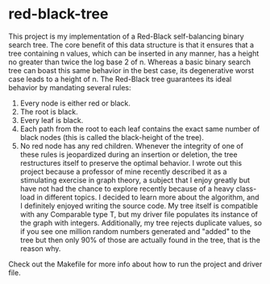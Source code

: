 # red-black-tree
This project is my implementation of a Red-Black self-balancing binary search tree. The core benefit of this data structure is that it ensures that a tree containing n values, which can be inserted in any manner, has a height no greater than twice the log base 2 of n. Whereas a basic binary search tree can boast this same behavior in the best case, its degenerative worst case leads to a height of n. The Red-Black tree guarantees its ideal behavior by mandating several rules:
1. Every node is either red or black.
2. The root is black.
3. Every leaf is black.
4. Each path from the root to each leaf contains the exact same number of black nodes (this is called the black-height of the tree).
5. No red node has any red children.
Whenever the integrity of one of these rules is jeopardized during an insertion or deletion, the tree restructures itself to preserve the optimal behavior.
I wrote out this project because a professor of mine recently described it as a stimulating exercise in graph theory, a subject that I enjoy greatly but have not had the chance to explore recently because of a heavy class-load in different topics. I decided to learn more about the algorithm, and I definitely enjoyed writing the source code.
My tree itself is compatible with any Comparable type T, but my driver file populates its instance of the graph with integers. Additionally, my tree rejects duplicate values, so if you see one million random numbers generated and "added" to the tree but then only 90% of those are actually found in the tree, that is the reason why.

Check out the Makefile for more info about how to run the project and driver file.
